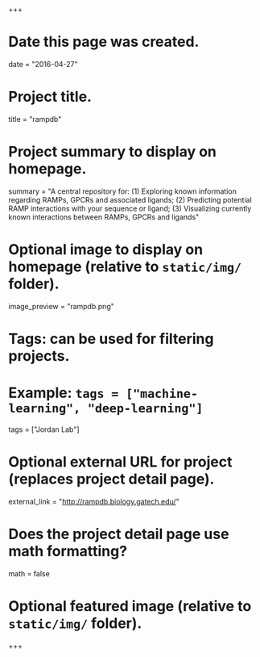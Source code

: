+++
# Date this page was created.
date = "2016-04-27"

# Project title.
title = "rampdb"

# Project summary to display on homepage.
summary = "A central repository for: (1) Exploring known information regarding RAMPs, GPCRs and associated ligands; (2) Predicting potential RAMP interactions with your sequence or ligand; (3) Visualizing currently known interactions between RAMPs, GPCRs and ligands"

# Optional image to display on homepage (relative to `static/img/` folder).
image_preview = "rampdb.png"

# Tags: can be used for filtering projects.
# Example: `tags = ["machine-learning", "deep-learning"]`
tags = ["Jordan Lab"]

# Optional external URL for project (replaces project detail page).
external_link = "http://rampdb.biology.gatech.edu/"

# Does the project detail page use math formatting?
math = false

# Optional featured image (relative to `static/img/` folder).


+++
